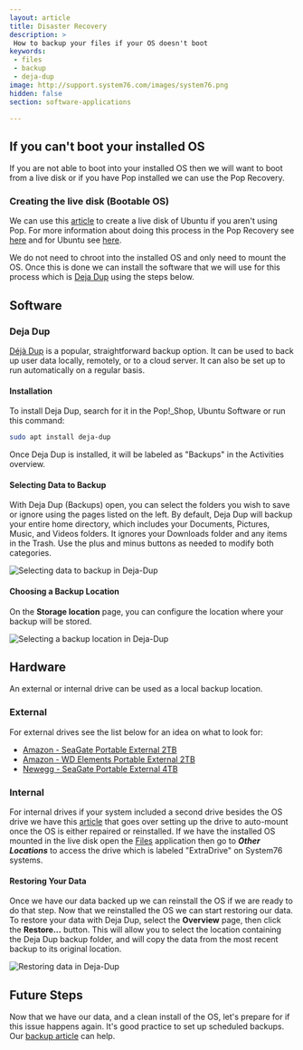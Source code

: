 ```yaml
---
layout: article
title: Disaster Recovery
description: >
 How to backup your files if your OS doesn't boot
keywords:
 - files
 - backup
 - deja-dup
image: http://support.system76.com/images/system76.png
hidden: false
section: software-applications

---
```


## If you can't boot your installed OS

If you are not able to boot into your installed OS then we will want to boot from a live disk or if you have Pop installed we can use the Pop Recovery.

### Creating the live disk (Bootable OS)

We can use this [article](/articles/live-disk) to create a live disk of Ubuntu if you aren't using Pop. For more information about doing this process in the Pop Recovery see [here](/articles/pop-recovery) and for Ubuntu see [here](/articles/bootlaoder).

We do not need to chroot into the installed OS and only need to mount the OS. Once this is done we can install the software that we will use for this process which is <u>Deja Dup</u> using the steps below. 

## Software 

### Deja Dup

[Déjà Dup](https://wiki.gnome.org/Apps/DejaDup) is a popular, straightforward backup option. It can be used to back up user data locally, remotely, or to a cloud server. It can also be set up to run automatically on a regular basis.

#### Installation

To install Deja Dup, search for it in the Pop!\_Shop, Ubuntu Software or run this command:

```bash
sudo apt install deja-dup
```

Once Deja Dup is installed, it will be labeled as "Backups" in the Activities overview.

#### Selecting Data to Backup

With Deja Dup (Backups) open, you can select the folders you wish to save or ignore using the pages listed on the left. By default, Deja Dup will backup your entire home directory, which includes your Documents, Pictures, Music, and Videos folders. It ignores your Downloads folder and any items in the Trash. Use the plus and minus buttons as needed to modify both categories.

![Selecting data to backup in Deja-Dup](/images/backup/deja_selection.png)

#### Choosing a Backup Location

On the **Storage location** page, you can configure the location where your backup will be stored.

![Selecting a backup location in Deja-Dup](/images/backup/deja_location.png)

## Hardware

An external or internal drive can be used as a local backup location. 

### External

For external drives see the list below for an idea on what to look for:

- [Amazon - SeaGate Portable External 2TB](https://www.amazon.com/Seagate-Portable-External-Hard-Drive/dp/B07CRG94G3)
- [Amazon - WD Elements Portable External 2TB](https://www.amazon.com/Western-Digital-Elements-Portable-External/dp/B06W55K9N6)
- [Newegg - SeaGate Portable External 4TB](https://www.newegg.com/seagate-model-stea4000400-4tb/p/N82E16822178817)

### Internal

For internal drives if your system included a second drive besides the OS drive we have this [article](/articles/extra-drive/) that goes over setting up the drive to auto-mount once the OS is either repaired or reinstalled. If we have the installed OS mounted in the live disk open the <u>Files</u> application then go to ***Other Locations*** to access the drive which is labeled "ExtraDrive" on System76 systems.

#### Restoring Your Data

Once we have our data backed up we can reinstall the OS if we are ready to do that step. Now that we reinstalled the OS we can start restoring our data. To restore your data with Deja Dup, select the **Overview** page, then click the **Restore...** button. This will allow you to select the location containing the Deja Dup backup folder, and will copy the data from the most recent backup to its original location.

![Restoring data in Deja-Dup](/images/backup/deja_overview.png)

## Future Steps

Now that we have our data, and a clean install of the OS, let's prepare for if this issue happens again. It's good practice to set up scheduled backups. Our [backup article](/articles/backup-files) can help.

